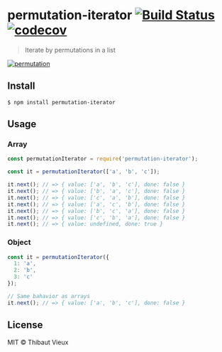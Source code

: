 # permutation-iterator [![Build Status](https://travis-ci.org/melkir/permutation-iterator.svg?branch=master)](https://travis-ci.org/melkir/permutation-iterator) [![codecov](https://codecov.io/gh/melkir/permutation-iterator/branch/master/graph/badge.svg)](https://codecov.io/gh/melkir/permutation-iterator)

> Iterate by permutations in a list

[![permutation][picture]](https://en.wikibooks.org/wiki/Probability/Combinatorics)

## Install

```
$ npm install permutation-iterator
```

## Usage

### Array

```js
const permutationIterator = require('permutation-iterator');

const it = permutationIterator(['a', 'b', 'c']);

it.next(); // => { value: ['a', 'b', 'c'], done: false }
it.next(); // => { value: ['b', 'a', 'c'], done: false }
it.next(); // => { value: ['c', 'a', 'b'], done: false }
it.next(); // => { value: ['a', 'c', 'b'], done: false }
it.next(); // => { value: ['b', 'c', 'a'], done: false }
it.next(); // => { value: ['c', 'b', 'a'], done: false }
it.next(); // => { value: undefined, done: true }
```

### Object

```js
const it = permutationIterator({
  1: 'a',
  2: 'b',
  3: 'c'
});

// Same bahavior as arrays
it.next(); // => { value: ['a', 'b', 'c'], done: false }
```


## License

MIT © Thibaut Vieux

[picture]: https://upload.wikimedia.org/wikipedia/commons/7/79/Permutation.png
